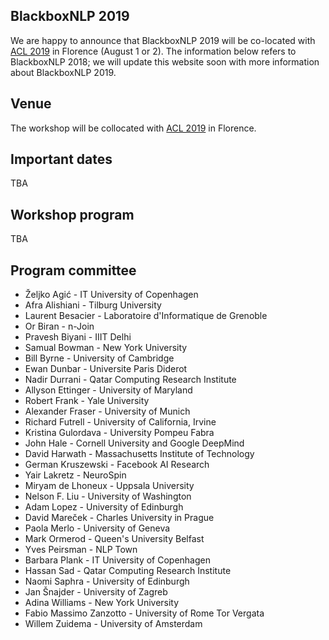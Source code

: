 ## BlackboxNLP 2019

We are happy to announce that BlackboxNLP 2019 will be co-located with [ACL 2019](http://www.acl2019.org/) in Florence (August 1 or 2). The information below refers to BlackboxNLP 2018; we will update this website soon with more information about BlackboxNLP 2019.

## Venue

The workshop will be collocated with [ACL 2019](http://www.acl2019.org/) in Florence. 

## Important dates

TBA

## Workshop program

TBA

## Program committee

- Željko	Agić	- IT University of Copenhagen
- Afra Alishiani - Tilburg University
- Laurent	Besacier	- Laboratoire d'Informatique de Grenoble
- Or	Biran	- n-Join
- Pravesh	Biyani	- IIIT Delhi
- Samual Bowman - New York University
- Bill	Byrne	- University of Cambridge
- Ewan Dunbar - Universite Paris Diderot
- Nadir Durrani - Qatar Computing Research Institute
- Allyson	Ettinger	- University of Maryland
- Robert	Frank	- Yale University
- Alexander Fraser - University of Munich
- Richard Futrell - University of California, Irvine
- Kristina Gulordava - University Pompeu Fabra
- John	Hale	- Cornell University and Google DeepMind
- David	Harwath	- Massachusetts Institute of Technology
- German Kruszewski - Facebook AI Research
- Yair Lakretz - NeuroSpin
- Miryam de Lhoneux - Uppsala University
- Nelson F.	Liu	- University of Washington
- Adam	Lopez	- University of Edinburgh
- David	Mareček	- Charles University in Prague
- Paola	Merlo	- University of Geneva
- Mark Ormerod - Queen's University Belfast
- Yves	Peirsman	- NLP Town
- Barbara	Plank	- IT University of Copenhagen
- Hassan Sad - Qatar Computing Research Institute
- Naomi Saphra - University of Edinburgh
- Jan	Šnajder	- University of Zagreb
- Adina	Williams	- New York University
- Fabio Massimo	Zanzotto	- University of Rome Tor Vergata
- Willem	Zuidema	- University of Amsterdam

